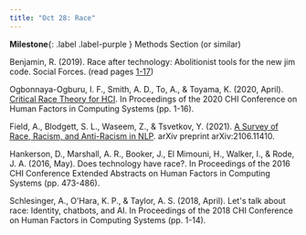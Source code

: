 ```yaml
---
title: "Oct 28: Race"
---
```


**Milestone**{: .label .label-purple } Methods Section (or similar)

Benjamin, R. (2019). Race after technology: Abolitionist tools for the new jim code. Social Forces. (read pages [1-17](https://drive.google.com/file/d/1qK-P4LS2JhTI_RXFCEeu1yGwGjPjPFtL/view?usp=sharing))  

Ogbonnaya-Ogburu, I. F., Smith, A. D., To, A., & Toyama, K. (2020, April). [Critical Race Theory for HCI](https://drive.google.com/file/d/1mqdkYkv_bA_3GmQTSQSxdJQ3dITijpCR/view?usp=sharing). In Proceedings of the 2020 CHI Conference on Human Factors in Computing Systems (pp. 1-16).

Field, A., Blodgett, S. L., Waseem, Z., & Tsvetkov, Y. (2021). [A Survey of Race, Racism, and Anti-Racism in NLP](https://arxiv.org/pdf/2106.11410.pdf). arXiv preprint arXiv:2106.11410.


Hankerson, D., Marshall, A. R., Booker, J., El Mimouni, H., Walker, I., & Rode, J. A. (2016, May). Does technology have race?. In Proceedings of the 2016 CHI Conference Extended Abstracts on Human Factors in Computing Systems (pp. 473-486).

Schlesinger, A., O'Hara, K. P., & Taylor, A. S. (2018, April). Let's talk about race: Identity, chatbots, and AI. In Proceedings of the 2018 CHI Conference on Human Factors in Computing Systems (pp. 1-14).

